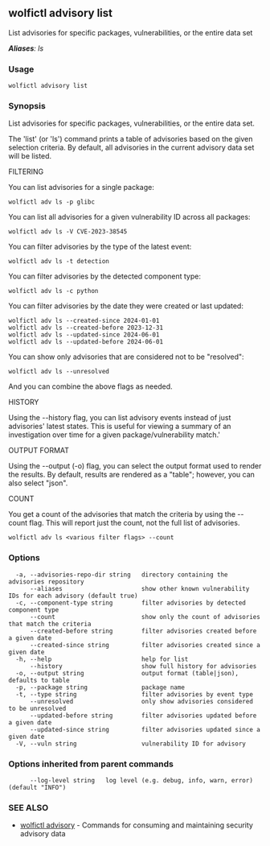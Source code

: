 ## wolfictl advisory list

List advisories for specific packages, vulnerabilities, or the entire data set

***Aliases**: ls*

### Usage

```
wolfictl advisory list
```

### Synopsis

List advisories for specific packages, vulnerabilities, or the entire data set.

The 'list' (or 'ls') command prints a table of advisories based on the given 
selection criteria. By default, all advisories in the current advisory data set 
will be listed.

FILTERING

You can list advisories for a single package:

	wolfictl adv ls -p glibc

You can list all advisories for a given vulnerability ID across all packages:

	wolfictl adv ls -V CVE-2023-38545

You can filter advisories by the type of the latest event:

	wolfictl adv ls -t detection

You can filter advisories by the detected component type:

	wolfictl adv ls -c python

You can filter advisories by the date they were created or last updated:

	wolfictl adv ls --created-since 2024-01-01
	wolfictl adv ls --created-before 2023-12-31
	wolfictl adv ls --updated-since 2024-06-01
	wolfictl adv ls --updated-before 2024-06-01

You can show only advisories that are considered not to be "resolved":

	wolfictl adv ls --unresolved

And you can combine the above flags as needed.

HISTORY

Using the --history flag, you can list advisory events instead of just 
advisories' latest states. This is useful for viewing a summary of an 
investigation over time for a given package/vulnerability match.'

OUTPUT FORMAT

Using the --output (-o) flag, you can select the output format used to render
the results. By default, results are rendered as a "table"; however, you can
also select "json".

COUNT

You get a count of the advisories that match the criteria by using the --count
flag. This will report just the count, not the full list of advisories.

    wolfictl adv ls <various filter flags> --count



### Options

```
  -a, --advisories-repo-dir string   directory containing the advisories repository
      --aliases                      show other known vulnerability IDs for each advisory (default true)
  -c, --component-type string        filter advisories by detected component type
      --count                        show only the count of advisories that match the criteria
      --created-before string        filter advisories created before a given date
      --created-since string         filter advisories created since a given date
  -h, --help                         help for list
      --history                      show full history for advisories
  -o, --output string                output format (table|json), defaults to table
  -p, --package string               package name
  -t, --type string                  filter advisories by event type
      --unresolved                   only show advisories considered to be unresolved
      --updated-before string        filter advisories updated before a given date
      --updated-since string         filter advisories updated since a given date
  -V, --vuln string                  vulnerability ID for advisory
```

### Options inherited from parent commands

```
      --log-level string   log level (e.g. debug, info, warn, error) (default "INFO")
```

### SEE ALSO

* [wolfictl advisory](wolfictl_advisory.md)	 - Commands for consuming and maintaining security advisory data


